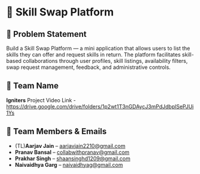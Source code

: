 # 🔁 Skill Swap Platform

## 📝 Problem Statement
Build a Skill Swap Platform — a mini application that allows users to list the skills they can offer and request skills in return. The platform facilitates skill-based collaborations through user profiles, skill listings, availability filters, swap request management, feedback, and administrative controls.

## 👥 Team Name
**Igniters**   Project Video Link - https://drive.google.com/drive/folders/1p2wt1T3nGDAycJ3mPdJdbplSePJUi1Ys

## 📧 Team Members & Emails
- (TL)**Aarjav Jain** – [aarjavjain2210@gmail.com](mailto:aarjavjain2210@gmail.com)  
- **Pranav Bansal** – [collabwithpranav@gmail.com](mailto:collabwithpranav@gmail.com)
- **Prakhar Singh** – [shaansinghd1209@gmail.com](mailto:shaansinghd1209@gmail.com)  
- **Naivaidhya Garg** – [naivaidhyag@gmail.com](mailto:naivaidhyag@gmail.com)  
